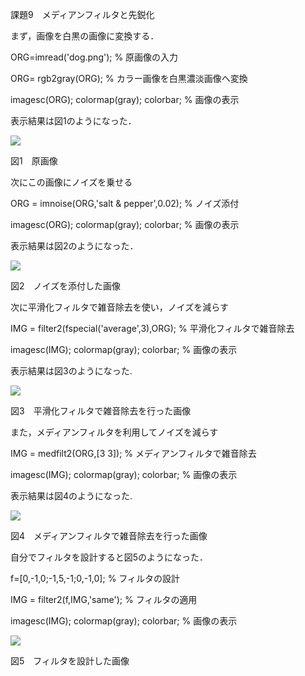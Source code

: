 課題9　メディアンフィルタと先鋭化



まず，画像を白黒の画像に変換する．

ORG=imread('dog.png'); % 原画像の入力

ORG= rgb2gray(ORG); % カラー画像を白黒濃淡画像へ変換

imagesc(ORG); colormap(gray); colorbar; % 画像の表示

表示結果は図1のようになった．

![](https://github.com/zakoji/gazousyori-repot/blob/master/image/dog9-1.jpg)

図1　原画像

次にこの画像にノイズを乗せる

ORG = imnoise(ORG,'salt & pepper',0.02); % ノイズ添付

imagesc(ORG); colormap(gray); colorbar; % 画像の表示

表示結果は図2のようになった．

![](https://github.com/zakoji/gazousyori-repot/blob/master/image/dog9-2.jpg)

図2　ノイズを添付した画像

次に平滑化フィルタで雑音除去を使い，ノイズを減らす

IMG = filter2(fspecial('average',3),ORG); % 平滑化フィルタで雑音除去

imagesc(IMG); colormap(gray); colorbar; % 画像の表示

表示結果は図3のようになった.

![](https://github.com/zakoji/gazousyori-repot/blob/master/image/dog9-3.jpg)

図3　平滑化フィルタで雑音除去を行った画像

また，メディアンフィルタを利用してノイズを減らす

IMG = medfilt2(ORG,[3 3]); % メディアンフィルタで雑音除去

imagesc(IMG); colormap(gray); colorbar; % 画像の表示

表示結果は図4のようになった.

![](https://github.com/zakoji/gazousyori-repot/blob/master/image/dog9-4.jpg)

図4　メディアンフィルタで雑音除去を行った画像

自分でフィルタを設計すると図5のようになった．

f=[0,-1,0;-1,5,-1;0,-1,0]; % フィルタの設計

IMG = filter2(f,IMG,'same'); % フィルタの適用

imagesc(IMG); colormap(gray); colorbar; % 画像の表示

![](https://github.com/zakoji/gazousyori-repot/blob/master/image/dog9-5.jpg)

図5　フィルタを設計した画像
